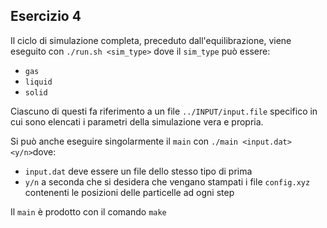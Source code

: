 ## Esercizio 4
Il ciclo di simulazione completa, preceduto dall'equilibrazione, viene eseguito con `./run.sh <sim_type>` dove il `sim_type` può essere:
- `gas`
- `liquid`
- `solid`

Ciascuno di questi fa riferimento a un file `../INPUT/input.file` specifico in cui sono elencati i parametri della simulazione vera e propria.

Si può anche eseguire singolarmente il `main` con `./main <input.dat> <y/n>`dove:
- `input.dat` deve essere un file dello stesso tipo di prima
- `y/n` a seconda che si desidera che vengano stampati i file `config.xyz` contenenti le posizioni delle particelle ad ogni step

Il `main` è prodotto con il comando `make`
